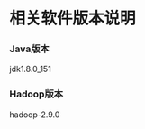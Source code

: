 相关软件版本说明
=================================================================================
### Java版本
jdk1.8.0_151

### Hadoop版本
hadoop-2.9.0
